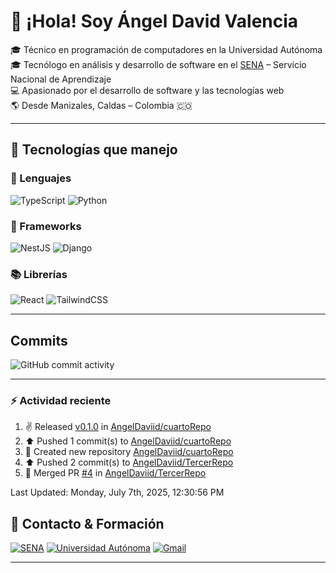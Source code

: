 # 👋 ¡Hola! Soy Ángel David Valencia

🎓 Técnico en programación de computadores en la Universidad Autónoma  
🎓 Tecnólogo en análisis y desarrollo de software en el [SENA](https://www.sena.edu.co) – Servicio Nacional de Aprendizaje  
💻 Apasionado por el desarrollo de software y las tecnologías web  
🌎 Desde Manizales, Caldas – Colombia 🇨🇴

---

## 🚀 Tecnologías que manejo

### 🧠 Lenguajes

![TypeScript](https://img.shields.io/badge/TypeScript-3178C6?style=for-the-badge&logo=typescript&logoColor=white)
![Python](https://img.shields.io/badge/Python-3776AB?style=for-the-badge&logo=python&logoColor=white)

### 🧱 Frameworks

![NestJS](https://img.shields.io/badge/NestJS-E0234E?style=for-the-badge&logo=nestjs&logoColor=white)
![Django](https://img.shields.io/badge/Django-092E20?style=for-the-badge&logo=django&logoColor=white)

### 📚 Librerías

![React](https://img.shields.io/badge/React-20232A?style=for-the-badge&logo=react&logoColor=61DAFB)
![TailwindCSS](https://img.shields.io/badge/TailwindCSS-06B6D4?style=for-the-badge&logo=tailwindcss&logoColor=white)

---

## Commits

![GitHub commit activity](https://img.shields.io/github/commit-activity/t/AngelDaviid/SocialMediaSena)

---

### :zap: Actividad reciente
<!--RECENT_ACTIVITY:start-->
1. ✌️ Released [v0.1.0](https://github.com/AngelDaviid/cuartoRepo/releases/tag/v0.1.0) in [AngelDaviid/cuartoRepo](https://github.com/AngelDaviid/cuartoRepo)<br>
2. ⬆️ Pushed 1 commit(s) to [AngelDaviid/cuartoRepo](https://github.com/AngelDaviid/cuartoRepo)<br>
3. 📔 Created new repository [AngelDaviid/cuartoRepo](https://github.com/AngelDaviid/cuartoRepo)<br>
4. ⬆️ Pushed 2 commit(s) to [AngelDaviid/TercerRepo](https://github.com/AngelDaviid/TercerRepo)<br>
5. 🎉 Merged PR [#4](https://github.com/AngelDaviid/TercerRepo/pull/4) in [AngelDaviid/TercerRepo](https://github.com/AngelDaviid/TercerRepo)<br>
<!--RECENT_ACTIVITY:end-->
<!--RECENT_ACTIVITY:last_update-->
Last Updated: Monday, July 7th, 2025, 12:30:56 PM
<!--RECENT_ACTIVITY:last_update_end-->

## 📌 Contacto & Formación

[![SENA](https://img.shields.io/badge/Formado%20en-SENA-00A859?style=for-the-badge&logo=googleclassroom&logoColor=white)](https://www.sena.edu.co)
[![Universidad Autónoma](https://img.shields.io/badge/Técnico-Universidad%20Autónoma-0066CC?style=for-the-badge&logo=academia&logoColor=white)](https://www.autonoma.edu.co)
[![Gmail](https://img.shields.io/badge/Email-angerlvalenciav%40gmail.com-D14836?style=for-the-badge&logo=gmail&logoColor=white)](mailto:angerlvalencia@gmail.com)

---



